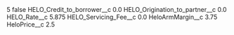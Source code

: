 <?xml version="1.0" encoding="UTF-8"?>
<CustomMetadata xmlns="http://soap.sforce.com/2006/04/metadata" xmlns:xsi="http://www.w3.org/2001/XMLSchema-instance" xmlns:xsd="http://www.w3.org/2001/XMLSchema">
    <label>5</label>
    <protected>false</protected>
    <values>
        <field>HELO_Credit_to_borrower__c</field>
        <value xsi:type="xsd:double">0.0</value>
    </values>
    <values>
        <field>HELO_Origination_to_partner__c</field>
        <value xsi:type="xsd:double">0.0</value>
    </values>
    <values>
        <field>HELO_Rate__c</field>
        <value xsi:type="xsd:double">5.875</value>
    </values>
    <values>
        <field>HELO_Servicing_Fee__c</field>
        <value xsi:type="xsd:double">0.0</value>
    </values>
    <values>
        <field>HeloArmMargin__c</field>
        <value xsi:type="xsd:double">3.75</value>
    </values>
    <values>
        <field>HeloPrice__c</field>
        <value xsi:type="xsd:double">2.5</value>
    </values>
</CustomMetadata>
